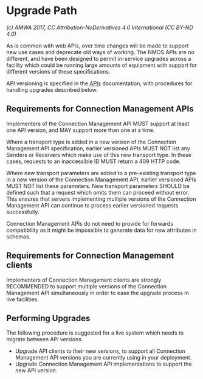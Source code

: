 # Upgrade Path

_(c) AMWA 2017, CC Attribution-NoDerivatives 4.0 International (CC BY-ND 4.0)_

As is common with web APIs, over time changes will be made to support new use cases and deprecate old ways of working. The NMOS APIs are no different, and have been designed to permit in-service upgrades across a facility which could be running large amounts of equipment with support for different versions of these specifications.

API versioning is specified in the [APIs](2.0.%20APIs.md) documentation, with procedures for handling upgrades described below.

## Requirements for Connection Management APIs

Implementers of the Connection Management API MUST support at least one API version, and MAY support more than one at a time.

Where a transport type is added in a new version of the Connection Management API specification, earlier versioned APIs MUST NOT list any Senders or Receivers which make use of this new transport type. In these cases, requests to an inaccessible ID MUST return a 409 HTTP code.

Where new transport parameters are added to a pre-existing transport type in a new version of the Connection Management API, earlier versioned APIs MUST NOT list these parameters. New transport parameters SHOULD be defined such that a request which omits them can proceed without error. This ensures that servers implementing multiple versions of the Connection Management API can continue to process earlier versioned requests successfully.

Connection Management APIs do not need to provide for forwards compatibility as it might be impossible to generate data for new attributes in schemas.

## Requirements for Connection Management clients

Implementers of Connection Management clients are strongly RECOMMENDED to support multiple versions of the Connection Management API simultaneously in order to ease the upgrade process in live facilities.

## Performing Upgrades

The following procedure is suggested for a live system which needs to migrate between API versions.

- Upgrade API clients to their new versions, to support all Connection Management API versions you are currently using in your deployment.
- Upgrade Connection Management API implementations to support the new API version.
